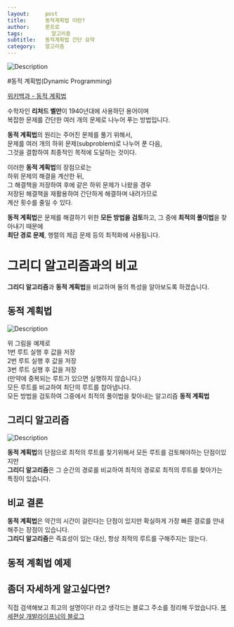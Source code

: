 ```yaml
---
layout:     post
title:      동적계획법 이란?
author:     쭌프로
tags: 		  알고리즘
subtitle:   동적계획법 간단 요약
category:   알고리즘
---
```

<!-- Start Writing Below in Markdown -->


![Description](https://alalstjr.github.io/jjunpro.github.io/img/ag-bg.png)

#동적 계획법(Dynamic Programming)

<a href="https://ko.wikipedia.org/wiki/%EB%8F%99%EC%A0%81_%EA%B3%84%ED%9A%8D%EB%B2%95">위키백과 - 동적 계획법</a>

<p>
  수학자인 <b>리처드 벨만</b>이 1940년대에 사용하던 용어이며 <br/>
  복잡한 문제를 간단한 여러 개의 문제로 나누어 푸는 방법입니다.
</p>

<p>
  <b>동적 계획법</b>의 원리는 주어진 문제를 풀기 위해서, <br/>
  문제를 여러 개의 하위 문제(subproblem)로 나누어 푼 다음, <br/>
  그것을 결합하여 최종적인 목적에 도달하는 것이다. 
</p>

<p>
  이러한 <b>동적 계획법</b>의 장점으로는 <br/>
  하위 문제의 해결을 계산한 뒤, <br/>
  그 해결책을 저장하여 후에 같은 하위 문제가 나왔을 경우 <br/>
  저장된 해결책을 재활용하여 간단하게 해결하며 내려가므로 <br/>
  계산 횟수를 줄일 수 있다.
</p>

<p>
  <b>동적 계획법</b>은 문제를 해결하기 위한 <b>모든 방법을 검토</b>하고, 그 중에 <b>최적의 풀이법</b>을 찾아내기 때문에 <br/>
  <b>최단 경로 문제</b>, 행렬의 제곱 문제 등의 최적화에 사용됩니다.
</p>

# 그리디 알고리즘과의 비교

<p>
  <b>그리디 알고리즘</b>과 <b>동적 계획법</b>을 비교하며 둘의 특성을 알아보도록 하겠습니다.
</p>

## 동적 계획법

![Description](https://alalstjr.github.io/jjunpro.github.io/img/2019-04-11-1.png)

<p>
  위 그림을 예제로 <br/>
  1번 루트 실행 후 값을 저장 <br/>
  2번 루트 실행 후 값을 저장 <br/>
  3번 루트 실행 후 값을 저장 <br/>
  (만약에 중복되는 루트가 있으면 실행하지 않습니다.) <br/>
  모든 루트를 비교하여 최단의 루트를 찹아냅니다. <br/>
  모든 방법을 검토하여 그중에서 최적의 풀이법을 찾아내는 알고리즘 <b>동적 계획법</b>
</p>

## 그리디 알고리즘

![Description](https://alalstjr.github.io/jjunpro.github.io/img/2019-04-11-2.png)

<p>
  <b>동적 계획법</b>의 단점으로 최적의 루트를 찾기위해서 모든 루트를 검토해야하는 단점이있지만 <br/>
  <b>그리디 알고리즘</b>은 그 순간의 경로를 비교하여 최적의 경로로 최적의 루트를 찾아가는 특징이 있습니다. <br/>
</p>

## 비교 결론

<p>
  <b>동적 계획법</b>은 약간의 시간이 걸린다는 단점이 있지만 확실하게 가장 빠른 결로를 안내 해주는 장점이 있습니다. <br/>
  <b>그리디 알고리즘</b>은 즉효성이 있는 대신, 항상 최적의 루트를 구해주지는 않는다.
</p>

## 동적 계획법 예제

## 좀더 자세하게 알고싶다면?
<p>
  직접 검색해보고 최고의 설명이다! 라고 생각드는 블로그 주소를 정리해 두었습니다.
  <a href="https://www.leafcats.com/71">복세편살 개발라이프님의 블로그</a>
</p>

